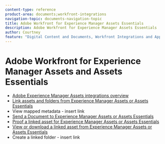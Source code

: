 ```yaml
---
content-type: reference
product-area: documents;workfront-integrations
navigation-topic: documents-navigation-topic
title: Adobe Workfront for Experience Manager Assets Essentials
description: Adobe Workfront for Experience Manager Assets Essentials
author: Courtney
feature: "Digital Content and Documents, Workfront Integrations and Apps"
---
```


# Adobe Workfront for Experience Manager Assets and Assets Essentials

* [Adobe Experience Manager Assets integrations overview](/help/quicksilver/documents/adobe-workfront-for-experience-manager-assets-essentials/aem-asset-integrations.md)
* [Link assets and folders from Experience Manager Assets or Assets Essentials](../../documents/adobe-workfront-for-experience-manager-assets-essentials/link-to-aem.md) 
* View mapped metadata - insert link
* [Send a Document to Experience Manager Assets or Assets Essentials](../../documents/adobe-workfront-for-experience-manager-assets-essentials/send-to-aem.md) 
* [Proof a linked asset for Experience Manager Assets or Assets Essentials](../../documents/adobe-workfront-for-experience-manager-assets-essentials/proof-linked-asset-aem.md) 
* [View or download a linked asset from Experience Manager Assets or Assets Essentials](../../documents/adobe-workfront-for-experience-manager-assets-essentials/view-download-asset.md)
* Create a linked folder - insert link
